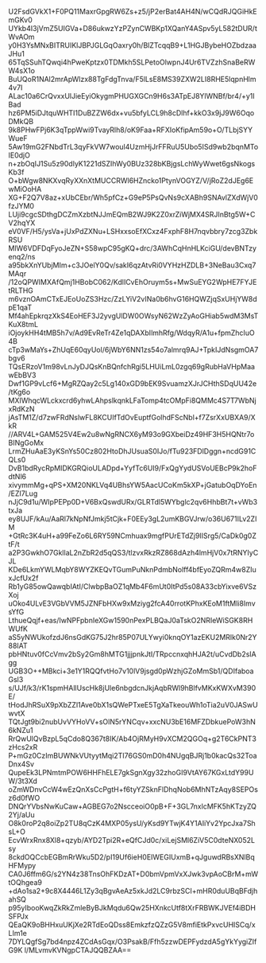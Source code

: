 U2FsdGVkX1+F0PQ11MaxrGpgRW6Zs+z5/jP2erBat4AH4N/wCQdRJQGiHkEmGKv0
UYkb4I3jVmZ5UIGVa+D86ukwzYzPZynCWBKp1XQanY4ASpv5yL582tDUR/tWvAOm
y0H3YsMNxBITRUIKlJBPJGLGqOaxry0h/BlZTcqqB9+L1HGJBybeHOZbdzaaJHu1
65TqSSuhTQwqi4hPweKptzx0TDMkh5SLPetoOlwpnJ4Ur6TVZzhSnaBeRWW4sX1o
BuUQoR1NAl2mrApWlzx88TgFdgTnva/F5lLsE8MS39ZXW2LI8RHE5lqpnHlm4v7I
ALac10a6CrQvxxUlJieEyiOkygmPHUGXGCn9H6s3ATpEJ8YlWNBf/br4/+y1IBad
hz6PM5iDJtquWHTI1DuBZZW6dx+vu5bfyLCL9h8cDlhf+kkO3x9jJ9W6OqoDMkQB
9k8PHwFPj6K3qTppWwi9TvayRlh8/oK9Faa+RFXIoKfipAm59o+O/TLbjSYYWueF
5Aw19mG2FNbdTrL3qyFkVW7woul4UzmHjJrFFRuU5Ubo5ISd9wb2bqnMToIE0djO
n+zbOqIJ1Su5z90dlyK1221dSZIhWy0BUz328bKBjgsLchWyWwet6gsNkogsKb3f
O+bWgw8NKXvqRyXXnXtMUCCRWl6HZncko1PtynVOGYZ/V/jRoZ2dJEg6EwMiOoHA
XG+F2Q7V8az+xUbCEbr/Wh5pfCz+G9eP5PsQvNs9cXABh9SNAvlZXdWjV0fzJYM0
LUji9cgcSDthgDCZmXzbtNJJmEQmB2WJ9K2Z0xrZiWjMX4SRJInBtg5W+CV2hqYX
eV0VF/H5/ysVa+jUxPdZXNu+LSHxxsoEfXCxz4FxphF8H7nqvbbry7zcg3ZbkRSU
MlW6VDFDqFyoJeZN+S58wpC95gKQ+drc/3AWhCqHnHLKciGU/devBNTzyenq2/ns
a95bkXnYUbjMIm+c3JOelY0Qv/sakI6qzAtvRi0VYHzHZDLB+3NeBau3Cxq7MAqr
/12oQPWIMXAfQmj1HBobC062/KdlICvEhOruym5s+MwSuEYG2WpHE7FYJEtRLTHG
m6vznOAmCTxEJEoUoZS3Hzc/ZzLYiV2vINa0b6hvG16HQWZjqSxUHjYW8dpE1qaT
Mf4ahEpkrqzXkS4EoHEF3J2yvgUlDW0OWsyN62WzZyAoGHiab5wdM3MsTKuX8tmL
iOjoykHH4tMB5h7v/Ad9EvReTr4Ze1qDAXbIlmhRfg/WdqyR/A1u+fpmZhcIuO4B
cTp3wMaYs+ZhUqE60qyUol/6jWbY6NN1zs54o7almrq9AJ+TpkIJdNsgmOA7bgv6
TQsERzoV1m98vLnJyDJQsKnBQnfchRgi5LHUiLmL0zgq69gRubHaVHpMaawEbBV3
Dwf1GP9vLcf6+MgRZQay2c5Lg140xGD9bEK9SvuamzXJrJCHthSDqUU42e/tKg6o
MXIWhqcWLckxcrd6yhwLAhpslkqnkLFaTomp4tcOMpFi8QMMc4S7T7WbNjxRdKzN
jAsTM1Z/d7zwFRdNslwFL8KCUIfTdOvEuptfGolhdFScNbl+f7ZsrXxUBXA9/XkR
//ARV4L+GAM525V4Ew2u8wNgRNCX6yM93o9GXbeiDz49HF3H5HQNtr7oBINgGoMx
LrmZHuAaE3yKSnYs50Cz802HtoDhJUsuaS0IJo/fTu923FDlDggn+ncdG91CQLs0
DvB1bdRycRpMIDKGRQioULADpd+YyfTc6UI9/FxQgYydUSVoUEBcP9k2hoFdtNl6
xivymmMg+qPS+XM20NKLVq4UBhsYW5AacUCoKm5kXP+jGatubOqDYoEn/EZI7Lug
nJjC9d1u/WIpPEPp0D+V6BxQswdURx/GLRTdl5WYbglc2qv6HhbBt7t+vWb3txJa
ey8UJF/kAu/AaRl7kNpNfJmkj5tCjk+F0EEy3gL2umKBGVJrw/o36U671ILv2ZIM
+GtRc3K4uH+a99FeZo6L6RY59NCmhuax9mgfPUrETdZj9IISrg5/CaDk0g0ZtF/t
a2P3GwkhO7GkllaL2nZbR2d5qQS3/tlzvxRkzRZ868dAzh4lmHjV0x7tRNYIyCJL
KDe6LkmYWLMqbY8WYZKEQvTGumPuNknPdmbNolff4bfEyoZQRm4w8ZIuxJcfUx2f
Rb1yG85owQawqbIAtI/ClwbpBaOZ1qMb4F6mUt0ItPd5s08A33cbYixve6VSzXoj
uOko4ULvE3VGbVVM5JZNFbHXw9xMziyg2fcA40rrotKPhxKEoM1ftMli8ImvsYfG
LthueQqjf+eas/IwNPFpbnIeXGw1590nPexPLBQaJ0aTskO2NRIeWiSGK8RHWUfK
aS5yNWUkofzdJ6nsGdKG75J2hr85P07ULYwyi0knqOY1azEKU2MRlk0Nr2Y88IAT
pbHNtuv0fCcVmv2bSy2Gm8hMTG1jjjpnkJtI/TRpccnxqhHJA2t/uCvdDb2sIAgg
UGB3O++MBkci+3e1Y1RQQfvtHo7v10lV9jsgd0pWzhjGZoMmSb1/QDIfaboaGsl3
s/UJf/k3/rK1spmHAllUscHk8jUle6nbgdcnJkjAqbRWl9hBlfvMKxKWXvM390E/
tHodJhRSuX9pXbZZl1Ave0bX1sQWePTxeE5TgXaTkeouWh1oTia2uV0JASwUwvtX
TQtJgt9bi2nubUvVYHoVV+sOlN5rYNCqv+xxcNU3bE16MFZDbkuePoW3hN6kNZu1
RrQwUlQvBzpL5qCdo8Q367t8IK/Ab4OjRMyH9vXCM2QGOq+g2T6CkPNT3zHcs2xR
P+mGz0CzImBUWNkVUtyytMqi2TI76GS0mD0h4NUgqBJRj1b0kacQs32ToaDnx4Sv
QupeEk3LPNmtmPOW6HHFhELE7gkSgnXgy32zhoGI9VtAY67KGxLtdY99UW/3t3Xd
oZmWDnvCcW4wEzQnXsCcPgtH+f6tyYZSknFlDhqNob6MhNTzAqy8SEPOsz6d0fWO
DNQrYVbsNwKuCaw+AGBEG7o2NscceoiO0pB+F+3GL7nxlcMFK5hKTzyZQ2Yj/aUu
O8k0roP2q8oiZp2TU8qCzK4MXP05ysU/yKsd9YTwjK4Y1AIiYv2YpcJxa7ShsL+O
EcvWrxRnx8Xl8+qzyb/AYD2Tpi2R+eQfCJd0c/xiLejSMl6ZiV5C0dteNX052Lsy
8ckdOQCcbEGBmRrWku5D2/pI19Uf6ieH0EIWEGIUxmB+qJguwdRBsXNlBqHFMypy
CA0J6ffm6G/s2YN4z38TnsOhFKDzAT+D0bmVpmVxXJwk3vpAoCBrM+mWtOQhgea9
+dAo1sa2+9c8X4446L1Zy3qBgvAeAz5xkJd2LC9rbzSCI+mHR0duUBqBFdjhahSQ
p95yIbooKwqZkRkZmleByBJkMqdu6Qw25HXnkcUtf8tXrFRBWKJVEf4iBDHSFPJx
QEaQK9oBHHxuUKjXe2RTdEoQDss8EmkzfzQZzG5V8mfiEtkPxvcUHISCq/xLIm1e
7DYLQgfSg7bd4npz4ZCdAsGqx/O3PsakB/Ffh5zzwDEPFydzdA5gYkYygiZIfG9K
l/MLvmvKVNgpCTAJQQBZAA==
